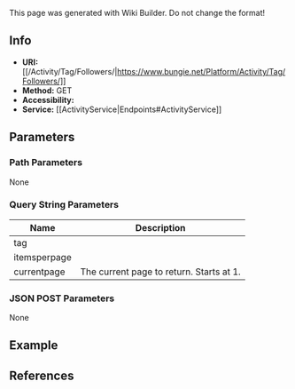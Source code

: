 <span class="wiki-builder">This page was generated with Wiki Builder. Do not change the format!</span>

## Info

* **URI:** [[/Activity/Tag/Followers/|https://www.bungie.net/Platform/Activity/Tag/Followers/]]
* **Method:** GET
* **Accessibility:** 
* **Service:** [[ActivityService|Endpoints#ActivityService]]

## Parameters
### Path Parameters
None

### Query String Parameters
Name | Description
---- | -----------
tag | 
itemsperpage | 
currentpage | The current page to return. Starts at 1.

### JSON POST Parameters
None

## Example


## References
